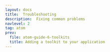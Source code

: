 ```yaml
---
layout: docs
title:  Troubleshooting
description:  Fixing common problems
navlevel: 2
tag: atom
prev:
  file: atom-guide-6-toolkits
  title: Adding a toolkit to your application
---
```

